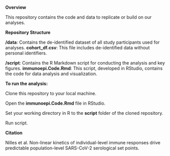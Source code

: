 
**Overview**

This repository contains the code and data to replicate or build on our analyses.

**Repository Structure**

**/data**: Contains the de-identified dataset of all study participants used for analyses.
        **cohort_df.csv**: This file includes de-identified data without personal identifiers.

**/script**: Contains the R Markdown script for conducting the analysis and key figures.
        **immunoepi.Code.Rmd**: This script, developed in RStudio, contains the code for data analysis and visualization.

**To run the analysis:**

Clone this repository to your local machine.

Open the **immunoepi.Code.Rmd** file in RStudio.

Set your working directory in R to the **script** folder of the cloned repository.

Run script.

**Citation**

Nilles et al. Non-linear kinetics of individual-level immune responses drive predictable population-level SARS-CoV-2 serological set points.
